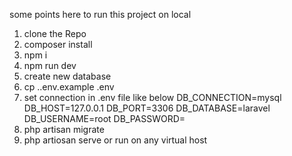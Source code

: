some points here to run this project on local

1. clone the Repo
2. composer install
3. npm i
4. npm run dev
5. create new database
6. cp .\.env.example .env
7. set connection in .env file  like below
        DB_CONNECTION=mysql
        DB_HOST=127.0.0.1
        DB_PORT=3306
        DB_DATABASE=laravel
        DB_USERNAME=root
        DB_PASSWORD=
8. php artisan migrate
9. php artiosan serve or run on any virtual host
